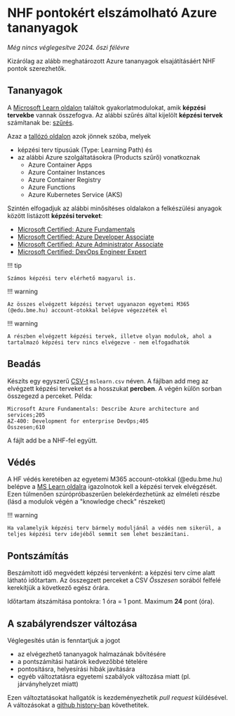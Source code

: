 # NHF pontokért elszámolható Azure tananyagok
*Még nincs véglegesítve 2024. őszi félévre*

Kizárólag az alább meghatározott Azure tananyagok elsajátításáért NHF pontok szerezhetők.

## Tananyagok

A [Microsoft Learn oldalon](https://learn.microsoft.com/hu-hu/learn/) találtok gyakorlatmodulokat, amik **képzési tervekbe** vannak összefogva. Az alábbi szűrés által kijelölt **képzési tervek** számítanak be: [szűrés](https://learn.microsoft.com/en-us/training/browse/?expanded=azure&products=azure-container-apps%2Cazure-container-instances%2Cazure-container-registry%2Cazure-functions%2Cazure-kubernetes-service&resource_type=learning%20path).

Azaz a [tallózó oldalon](https://learn.microsoft.com/en-us/learn/browse/) azok jönnek szóba, melyek

- képzési terv típusúak (Type: Learning Path) és
- az alábbi Azure szolgáltatásokra (Products szűrő) vonatkoznak
  - Azure Container Apps
  - Azure Container Instances
  - Azure Container Registry
  - Azure Functions
  - Azure Kubernetes Service (AKS)

Szintén elfogadjuk az alábbi minősítéses oldalakon a felkészülési anyagok között listázott **képzési terveket**:

- [Microsoft Certified: Azure Fundamentals](https://learn.microsoft.com/en-us/credentials/certifications/azure-fundamentals)
- [Microsoft Certified: Azure Developer Associate](https://learn.microsoft.com/en-us/credentials/certifications/azure-developer/?practice-assessment-type=certification#certification-prepare-for-the-exam)
- [Microsoft Certified: Azure Administrator Associate](https://learn.microsoft.com/en-us/credentials/certifications/azure-administrator/?practice-assessment-type=certification#certification-prepare-for-the-exam)
- [Microsoft Certified: DevOps Engineer Expert](https://learn.microsoft.com/en-us/credentials/certifications/devops-engineer/)

!!! tip

    Számos képzési terv elérhető magyarul is.

!!! warning

    Az összes elvégzett képzési tervet ugyanazon egyetemi M365 (@edu.bme.hu) account-otokkal belépve végezzétek el

!!! warning

    A részben elvégzett képzési tervek, illetve olyan modulok, ahol a tartalmazó képzési terv nincs elvégezve - nem elfogadhatók

## Beadás

Készíts egy egyszerű [CSV-t](https://en.wikipedia.org/wiki/Comma-separated_values) `mslearn.csv` néven. A fájlban add meg az elvégzett képzési terveket és a hosszukat **percben**. A végén külön sorban összegezd a perceket. Példa:

```
Microsoft Azure Fundamentals: Describe Azure architecture and services;205
AZ-400: Development for enterprise DevOps;405
Összesen;610
```

A fájlt add be a NHF-fel együtt.

## Védés

A HF védés keretében az egyetemi M365 account-otokkal (@edu.bme.hu) belépve a [MS Learn oldalra](https://learn.microsoft.com/hu-hu/learn/) igazolnotok kell a képzési tervek elvégzését. Ezen túlmenően szúrópróbaszerűen belekérdezhetünk az elméleti részbe (lásd a modulok végén a "knowledge check" részeket)

!!! warning

    Ha valamelyik képzési terv bármely moduljánál a védés nem sikerül, a teljes képzési terv idejéből semmit sem lehet beszámítani.

## Pontszámítás

Beszámított idő megvédett képzési tervenként: a képzési terv címe alatt látható időtartam. Az összegzett perceket a CSV *Összesen* sorából felfelé kerekítjük a következő egész órára.

Időtartam átszámítása pontokra: 1 óra = 1 pont. Maximum **24** pont (óra).

## A szabályrendszer változása

Véglegesítés után is fenntartjuk a jogot

- az elvégezhető tananyagok halmazának bővítésére
- a pontszámítási határok kedvezőbbé tételére
- pontosításra, helyesírási hibák javítására
- egyéb változtatásra egyetemi szabályok változása miatt (pl. járványhelyzet miatt)

Ezen változtatásokat hallgatók is kezdeményezhetik *pull request* küldésével.
A változásokat a [github history-ban](https://github.com/bmeviaumb11/skalazhato/commits/master/docs/homework/mslearning.md) követhetitek.
